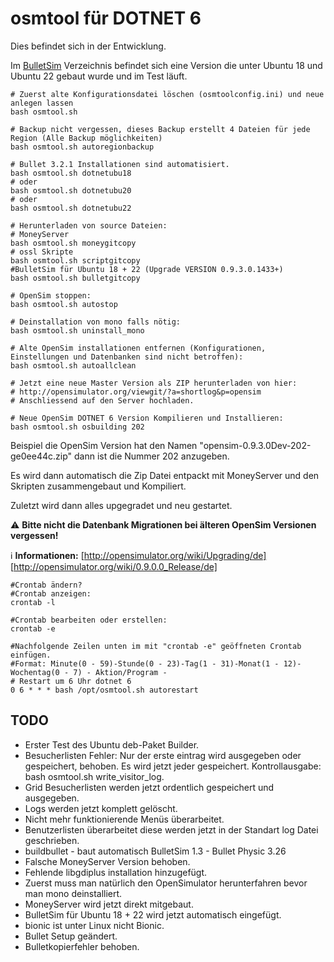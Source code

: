 # osmtool für DOTNET 6
Dies befindet sich in der Entwicklung.

Im [BulletSim](https://github.com/BigManzai/BulletSim) Verzeichnis befindet sich eine Version die unter Ubuntu 18 und Ubuntu 22 gebaut wurde und im Test läuft.

	# Zuerst alte Konfigurationsdatei löschen (osmtoolconfig.ini) und neue anlegen lassen
	bash osmtool.sh
 
	# Backup nicht vergessen, dieses Backup erstellt 4 Dateien für jede Region (Alle Backup möglichkeiten)
	bash osmtool.sh autoregionbackup
 
	# Bullet 3.2.1 Installationen sind automatisiert.
 	bash osmtool.sh dotnetubu18
 	# oder
 	bash osmtool.sh dotnetubu20
	# oder
 	bash osmtool.sh dotnetubu22
 
	# Herunterladen von source Dateien:
	# MoneyServer
	bash osmtool.sh moneygitcopy
	# ossl Skripte
	bash osmtool.sh scriptgitcopy
 	#BulletSim für Ubuntu 18 + 22 (Upgrade VERSION 0.9.3.0.1433+)
	bash osmtool.sh bulletgitcopy

	# OpenSim stoppen:
	bash osmtool.sh autostop
 
 	# Deinstallation von mono falls nötig:
	bash osmtool.sh uninstall_mono

	# Alte OpenSim installationen entfernen (Konfigurationen, Einstellungen und Datenbanken sind nicht betroffen):
	bash osmtool.sh autoallclean

	# Jetzt eine neue Master Version als ZIP herunterladen von hier:
	# http://opensimulator.org/viewgit/?a=shortlog&p=opensim
	# Anschliessend auf den Server hochladen.

	# Neue OpenSim DOTNET 6 Version Kompilieren und Installieren:
	bash osmtool.sh osbuilding 202

Beispiel die OpenSim Version hat den Namen "opensim-0.9.3.0Dev-202-ge0ee44c.zip" dann ist die Nummer 202 anzugeben.

Es wird dann automatisch die Zip Datei entpackt mit MoneyServer und den Skripten zusammengebaut und Kompiliert.

Zuletzt wird dann alles upgegradet und neu gestartet.


:warning: **Bitte nicht die Datenbank Migrationen bei älteren OpenSim Versionen vergessen!**

:information_source: **Informationen:** [http://opensimulator.org/wiki/Upgrading/de] [http://opensimulator.org/wiki/0.9.0.0_Release/de]


	#Crontab ändern?
	#Crontab anzeigen:
	crontab -l

	#Crontab bearbeiten oder erstellen:
	crontab -e

	#Nachfolgende Zeilen unten im mit "crontab -e" geöffneten Crontab einfügen.
	#Format: Minute(0 - 59)-Stunde(0 - 23)-Tag(1 - 31)-Monat(1 - 12)-Wochentag(0 - 7) - Aktion/Program -
	# Restart um 6 Uhr dotnet 6
	0 6 * * * bash /opt/osmtool.sh autorestart

## **TODO**
* Erster Test des Ubuntu deb-Paket Builder.
* Besucherlisten Fehler: Nur der erste eintrag wird ausgegeben oder gespeichert, behoben. Es wird jetzt jeder gespeichert. Kontrollausgabe: bash osmtool.sh write_visitor_log.
* Grid Besucherlisten werden jetzt ordentlich gespeichert und ausgegeben.
* Logs werden jetzt komplett gelöscht.
* Nicht mehr funktionierende Menüs überarbeitet.
* Benutzerlisten überarbeitet diese werden jetzt in der Standart log Datei geschrieben.
* buildbullet - baut automatisch BulletSim 1.3 - Bullet Physic 3.26
* Falsche MoneyServer Version behoben. 
* Fehlende libgdiplus installation hinzugefügt. 
* Zuerst muss man natürlich den OpenSimulator herunterfahren bevor man mono deinstalliert. 
* MoneyServer wird jetzt direkt mitgebaut. 
* BulletSim für Ubuntu 18 + 22 wird jetzt automatisch eingefügt.
* bionic ist unter Linux nicht Bionic.
* Bullet Setup geändert.
* Bulletkopierfehler behoben.
